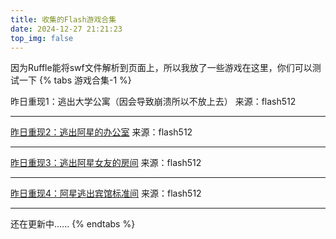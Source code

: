 ```yaml
---
title: 收集的Flash游戏合集
date: 2024-12-27 21:21:23
top_img: false
---
```

因为Ruffle能将swf文件解析到页面上，所以我放了一些游戏在这里，你们可以测试一下
{% tabs 游戏合集-1 %}
<!-- tab 解谜游戏 -->

昨日重现1：逃出大学公寓（因会导致崩溃所以不放上去）
来源：flash512

<hr>

[昨日重现2：逃出阿星的办公室](/games/riddle/esc2-e.html)
来源：flash512

<hr>

[昨日重现3：逃出阿星女友的房间](/games/riddle/esc3-e.html)
来源：flash512
<hr>

[昨日重现4：阿星逃出宾馆标准间](/games/riddle/esc4-e.html)
来源：flash512

<hr>
还在更新中......
<!-- endtab -->
{% endtabs %}
